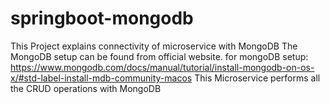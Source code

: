 # springboot-mongodb

This Project explains connectivity of microservice with MongoDB
The MongoDB setup can be found from official website.
for mongoDB setup: https://www.mongodb.com/docs/manual/tutorial/install-mongodb-on-os-x/#std-label-install-mdb-community-macos
This Microservice performs all the CRUD operations with MongoDB

